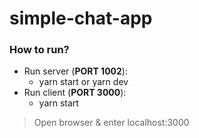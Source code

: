 # simple-chat-app

### How to run?
- Run server (**PORT 1002**):
  - yarn start or yarn dev
- Run client (**PORT 3000**):
  - yarn start

> Open browser & enter localhost:3000
